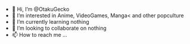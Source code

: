 - 👋 Hi, I’m @OtakuGecko
- 👀 I’m interested in Anime, VideoGames, Manga< and other popculture
- 🌱 I’m currently learning nothing
- 💞️ I’m looking to collaborate on nothing
- 📫 How to reach me ...

<!---
OtakuGecko/OtakuGecko is a ✨ special ✨ repository because its `README.md` (this file) appears on your GitHub profile.
You can click the Preview link to take a look at your changes.
--->

